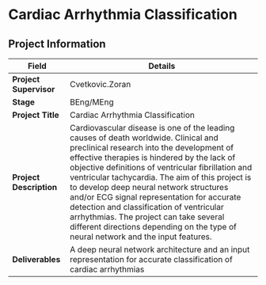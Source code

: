 # Cardiac Arrhythmia Classification

## Project Information

| Field | Details |
|-------|---------|
| **Project Supervisor** | Cvetkovic.Zoran |
| **Stage** | BEng/MEng |
| **Project Title** | Cardiac Arrhythmia Classification |
| **Project Description** | Cardiovascular disease is one of the leading causes of death worldwide. Clinical and preclinical research into the development of effective therapies is hindered by the lack of objective definitions of ventricular fibrillation and ventricular tachycardia. The aim of this project is to develop deep neural network structures and/or ECG signal representation for accurate detection and classification of ventricular arrhythmias. The project can take several different directions depending on the type of neural network and the input features. |
| **Deliverables** | A deep neural network architecture and an input representation for accurate classification of cardiac arrhythmias |